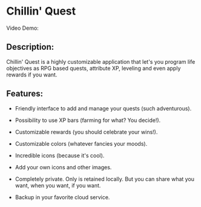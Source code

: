 # Chillin' Quest

Video Demo: <URL HERE>

## **Description:**

Chillin' Quest is a highly customizable application that let's you program life objectives as RPG based quests, attribute XP, leveling and even apply rewards if you want.

## **Features:**

- Friendly interface to add and manage your quests (such adventurous).

- Possibility to use XP bars (farming for what? You decide!).

- Customizable rewards (you should celebrate your wins!).

- Customizable colors (whatever fancies your moods).

- Incredible icons (because it's cool).

- Add your own icons and other images.

- Completely private. Only is retained locally. But you can share what you want, when you want, if you want.

- Backup in your favorite cloud service.

  

